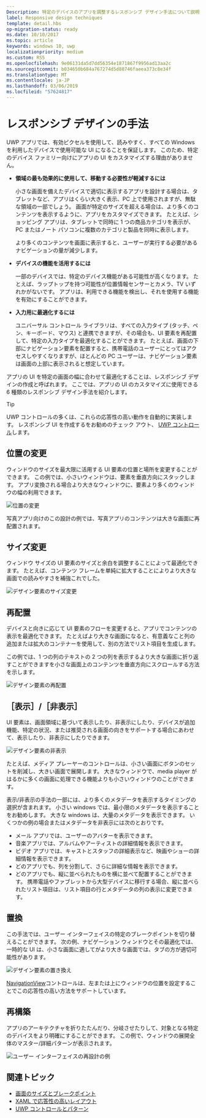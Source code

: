 ```yaml
---
Description: 特定のデバイスのアプリを調整するレスポンシブ デザイン手法について説明します
label: Responsive design techniques
template: detail.hbs
op-migration-status: ready
ms.date: 10/10/2017
ms.topic: article
keywords: windows 10, uwp
localizationpriority: medium
ms.custom: RS5
ms.openlocfilehash: 9e06131da5d7dd56354e1871867f9956ad13aa2c
ms.sourcegitcommit: b034650b684a767274d5d88746faeea373c8e34f
ms.translationtype: MT
ms.contentlocale: ja-JP
ms.lasthandoff: 03/06/2019
ms.locfileid: "57624817"
---
```

# <a name="responsive-design-techniques"></a>レスポンシブ デザインの手法

UWP アプリでは、有効ピクセルを使用して、読みやすく、すべての Windows を利用したデバイスで使用可能な UI になることを保証します。 このため、特定のデバイス ファミリー向けにアプリの UI をカスタマイズする理由がありません。

- **領域の最も効果的に使用して、移動する必要性が軽減するには**

    小さな画面を備えたデバイスで適切に表示するアプリを設計する場合は、タブレットなど、アプリはくらい大きく表示、PC 上で使用されますが、無駄な領域の一部でしょう。 画面が特定のサイズを超える場合は、より多くのコンテンツを表示するように、アプリをカスタマイズできます。 たとえば、ショッピング アプリは、タブレットで同時に 1 つの商品カテゴリを表示が、PC またはノート パソコンに複数のカテゴリと製品を同時に表示します。

    より多くのコンテンツを画面に表示すると、ユーザーが実行する必要があるナビゲーションの量が減少します。

- **デバイスの機能を活用するには**

    一部のデバイスでは、特定のデバイス機能がある可能性が高くなります。 たとえば、ラップトップを持つ可能性が位置情報センサーとカメラ、TV いずれかがないです。 アプリは、利用できる機能を検出し、それを使用する機能を有効にすることができます。

- **入力用に最適化するには**

    ユニバーサル コントロール ライブラリは、すべての入力タイプ (タッチ、ペン、キーボード、マウス) と連携できますが、その場合も、UI 要素を再配置して、特定の入力タイプを最適化することができます。 たとえば、画面の下部にナビゲーション要素を配置すると、携帯電話のユーザーにとってはアクセスしやすくなりますが、ほとんどの PC ユーザーは、ナビゲーション要素は画面の上部に表示されると想定しています。

アプリの UI を特定の画面の幅に合わせて最適化することは、レスポンシブ デザインの作成と呼ばれます。 ここでは、アプリの UI のカスタマイズに使用できる 6 種類のレスポンシブ デザイン手法を紹介します。

>[!TIP]
> UWP コントロールの多くは、これらの応答性の高い動作を自動的に実装します。 レスポンシブ UI を作成するをお勧めのチェック アウト、 [UWP コントロール](../controls-and-patterns/index.md)します。

## <a name="reposition"></a>位置の変更

ウィンドウのサイズを最大限に活用する UI 要素の位置と場所を変更することができます。 この例では、小さいウィンドウは、要素を垂直方向にスタックします。 アプリ変換される場合より大きなウィンドウに、要素より多くのウィンドウの幅の利用できます。

![位置の変更](images/rsp-design/rspd-reposition2.gif)

写真アプリ向けのこの設計の例では、写真アプリのコンテンツは大きな画面に再配置されます。

## <a name="resize"></a>サイズ変更

ウィンドウ サイズの UI 要素のサイズと余白を調整することによって最適化できます。 たとえば、コンテンツ フレームを単純に拡大することによりより大きな画面での読みやすさを補強これでした。

![デザイン要素のサイズ変更](images/rsp-design/rspd-resize2.gif)

## <a name="reflow"></a>再配置

デバイスと向きに応じて UI 要素のフローを変更すると、アプリでコンテンツの表示を最適化できます。 たとえばより大きな画面になると、有意義なこと列の追加または拡大のコンテナーを使用して、別の方法でリスト項目を生成します。

この例では、1 つの列のテキストの 2 つの列を表示するより大きな画面に折り返すことができますを小さな画面上のコンテンツを垂直方向にスクロールする方法を示します。

![デザイン要素の再配置](images/rsp-design/rspd_reflow.gif)

## <a name="showhide"></a>［表示］/［非表示］

UI 要素は、画面領域に基づいて表示したり、非表示にしたり、デバイスが追加機能、特定の状況、または推奨される画面の向きをサポートする場合にあわせて、表示したり、非表示にしたりできます。

![デザイン要素の非表示](images/rsp-design/rspd-revealhide.gif)

たとえば、メディア プレーヤーのコントロールは、小さい画面にボタンのセットを削減し、大きい画面で展開します。 大きなウィンドウで、media player がはるかに多くの画面に処理できる機能よりも小さいウィンドウのことができます。

表示/非表示の手法の一部には、より多くのメタデータを表示するタイミングの選択が含まれます。 小さい windows では、最小限のメタデータを表示することをお勧めします。 大きな windows は、大量のメタデータを表示できます。 いくつかの例の場合またはメタデータを非表示には次のとおりです。

- メール アプリでは、ユーザーのアバターを表示できます。
- 音楽アプリでは、アルバムやアーティストの詳細情報を表示できます。
- ビデオ アプリでは、キャストとスタッフの詳細表示など、映画やショーの詳細情報を表示できます。
- どのアプリでも、列を分割して、さらに詳細な情報を表示できます。
- どのアプリでも、縦に並べられたものを横に並べて配置することができます。 携帯電話やファブレットから大型デバイスに移行する場合、縦に並べられたリスト項目は、リスト項目の行とメタデータの列の表示に変更できます。

## <a name="replace"></a>置換

この手法では、ユーザー インターフェイスの特定のブレークポイントを切り替えることができます。 次の例、ナビゲーション ウィンドウとその最適化では、一時的な UI は、小さな画面に適してがより大きな画面では、タブの方が適切可能性があります。

![デザイン要素の置き換え](images/rsp-design/rspd-replace.gif)

[NavigationView](../controls-and-patterns/navigationview.md)コントロールは、左または上にウィンドウの位置を設定することでこの応答性の高い方法をサポートしています。

## <a name="re-architect"></a>再構築

アプリのアーキテクチャを折りたたんだり、分岐させたりして、対象となる特定のデバイスをより明確にすることができます。 この例で、ウィンドウの展開全体のマスター/詳細パターンが表示されます。

![ユーザー インターフェイスの再設計の例](images/rsp-design/rspd-rearchitect.gif)

## <a name="related-topics"></a>関連トピック

- [画面のサイズとブレークポイント](screen-sizes-and-breakpoints-for-responsive-design.md)
- [XAML で応答性の高いレイアウト](layouts-with-xaml.md)
- [UWP コントロールとパターン](../controls-and-patterns/index.md)
